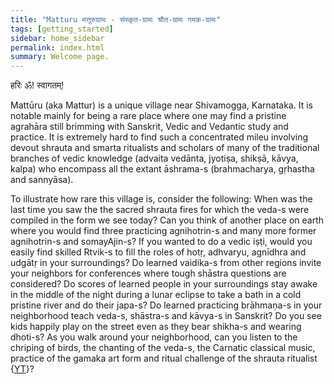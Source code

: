 ```yaml
---
title: "Matturu मत्तूरुग्रामः - संस्कृत-ग्रामः श्रौत-ग्रामः गमक-ग्रामः"
tags: [getting_started]
sidebar: home_sidebar
permalink: index.html
summary: Welcome page.
---
```


हरिः ॐ! स्वागतम्!

Mattūru (aka Mattur) is a unique village near Shivamogga, Karnataka. It is notable mainly for being a rare place where one may find a pristine agrahāra still brimming with Sanskrit, Vedic and Vedantic study and practice. It is extremely hard to find such a concentrated mileu involving devout shrauta and smarta ritualists and scholars of many of the traditional branches of vedic knowledge (advaita vedānta, jyotiṣa, shikṣā, kāvya, kalpa) who encompass all the extant āshrama-s (brahmacharya, gṛhastha and sannyāsa).

To illustrate how rare this village is, consider the following: When was the last time you saw the the sacred shrauta fires for which the veda-s were compiled in the form we see today? Can you think of another place on earth where you would find three practicing agnihotrin-s and many more former agnihotrin-s and somayAjin-s? If you wanted to do a vedic iṣṭi, would you easily find skilled Rtvik-s to fill the roles of hotṛ, adhvaryu, agnīdhra and udgātṛ in your surroundings? Do learned vaidika-s from other regions invite your neighbors for conferences where tough shāstra questions are considered? Do scores of learned people in your surroundings stay awake in the middle of the night during a lunar eclipse to take a bath in a cold pristine river and do their japa-s? Do learned practicing brāhmaṇa-s in your neighborhood teach veda-s, shāstra-s and kāvya-s in Sanskrit? Do you see kids happily play on the street even as they bear shikha-s and wearing dhoti-s? As you walk around your neighborhood, can you listen to the chriping of birds, the chanting of the veda-s, the Carnatic classical music, practice of the gamaka art form and ritual challenge of the shrauta ritualist {[YT](https://youtu.be/anoPN1QMyhM?t=532)}?
